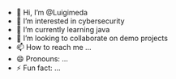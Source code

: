 - 👋 Hi, I’m @Luigimeda
- 👀 I’m interested in cybersecurity
- 🌱 I’m currently learning java
- 💞️ I’m looking to collaborate on demo projects
- 📫 How to reach me ...
- 😄 Pronouns: ...
- ⚡ Fun fact: ...

<!---
Luigimeda/Luigimeda is a ✨ special ✨ repository because its `README.md` (this file) appears on your GitHub profile.
You can click the Preview link to take a look at your changes.
--->
